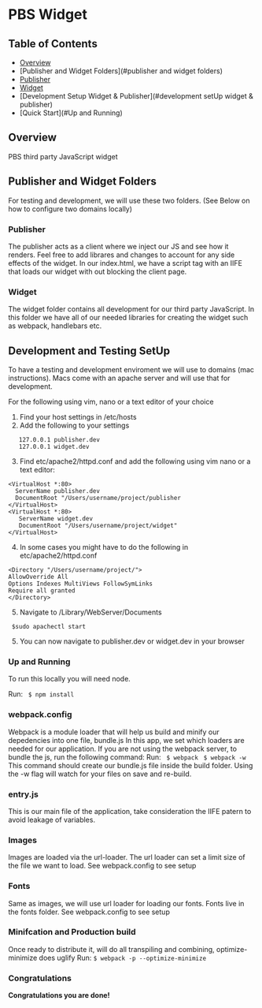 
# PBS Widget

## Table of Contents
 - [Overview](#overview)
 - [Publisher and Widget Folders](#publisher and widget folders)
 - [Publisher](#publisher)
 - [Widget](#widget)
 - [Development Setup Widget & Publisher](#development setUp widget & publisher)
 - [Quick Start](#Up and Running)

## Overview
PBS third party JavaScript widget   

## Publisher and Widget Folders
For testing and development, we will use these two folders. (See Below on how to configure two domains locally)

### Publisher 
The publisher acts as a client where we inject our JS and see how it renders. Feel free to add librares and changes to account for any side effects of the widget. In our index.html, we have a script tag with an IIFE that loads our widget with out blocking the client page. 

### Widget
The widget folder contains all development for our third party JavaScript. In this folder we have all of our needed libraries for creating the widget such as webpack, handlebars etc.

## Development and Testing SetUp 

To have a testing and development enviroment we will use to domains (mac instructions). Macs come with an apache server and will use that for development.

For the following using vim, nano or a text editor of your choice

1. Find your host settings in /etc/hosts
2. Add the following to your settings

```
   127.0.0.1 publisher.dev
   127.0.0.1 widget.dev
```

3. Find etc/apache2/httpd.conf and add the following using vim nano or a text editor:
 
```
<VirtualHost *:80>
  ServerName publisher.dev
  DocumentRoot "/Users/username/project/publisher
</VirtualHost>
<VirtualHost *:80>
   ServerName widget.dev
   DocumentRoot "/Users/username/project/widget"
</VirtualHost>
```

4. In some cases you might have to do the following in etc/apache2/httpd.conf

```
<Directory "/Users/username/project/">
AllowOverride All
Options Indexes MultiViews FollowSymLinks
Require all granted
</Directory>
```

5. Navigate to /Library/WebServer/Documents

` $sudo apachectl start`

5. You can now navigate to publisher.dev or widget.dev in your browser 


### Up and Running
To run this locally you will need node. 

Run:
` $ npm install`

### webpack.config
Webpack is a module loader that will help us build and minify our depedencies into one file, bundle.js
In this app, we set which loaders are needed for our application.
If you are not using the webpack server, to bundle the js, run the following command:
Run:
` $ webpack`
` $ webpack -w`
This command should create our bundle.js file inside the build folder. Using the -w flag will watch for your files on save and re-build.

### entry.js
This is our main file of the application, take consideration the IIFE patern to avoid leakage of variables. 

### Images
Images are loaded via the url-loader. The url loader can set a limit size of the file we want to load. See webpack.config to see setup

### Fonts
Same as images, we will use url loader for loading our fonts. Fonts live in the fonts folder. See webpack.config to see setup

### Minifcation and Production build
Once ready to distribute it, will do all transpiling and combining, optimize-minimize does uglify
Run:
`$ webpack -p --optimize-minimize` 


### Congratulations
**Congratulations you are done!** 
